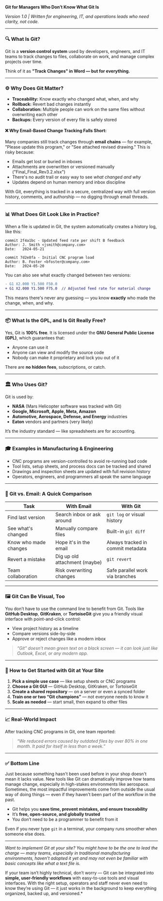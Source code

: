 **Git for Managers Who Don’t Know What Git Is**

*Version 1.0 | Written for engineering, IT, and operations leads who need clarity, not code.*

---

### 🔍 What Is Git?

Git is a **version control system** used by developers, engineers, and IT teams to track changes to files, collaborate on work, and manage complex projects over time.

Think of it as **"Track Changes" in Word — but for everything.**

---

### ⚙️ Why Does Git Matter?

* **Traceability:** Know exactly who changed what, when, and why
* **Rollback:** Revert bad changes instantly
* **Collaboration:** Multiple people can work on the same files without overwriting each other
* **Backups:** Every version of every file is safely stored

#### ❌ Why Email-Based Change Tracking Falls Short:

Many companies still track changes through **email chains** — for example, "Please update this program," or "See attached revised drawing." This is risky because:

* Emails get lost or buried in inboxes
* Attachments are overwritten or versioned manually ("Final\_Final\_Rev3.2.xlsx")
* There's no audit trail or easy way to see *what changed and why*
* Updates depend on human memory and inbox discipline

With Git, everything is tracked in a secure, centralized way with full version history, comments, and authorship — no digging through email threads.

---

### 📊 What Does Git Look Like in Practice?

When a file is updated in Git, the system automatically creates a history log, like this:

```
commit 2f4a1bc - Updated feed rate per shift B feedback
Author: J. Smith <jsmith@company.com>
Date:   2024-05-21

commit 7d2e8fa - Initial CNC program load
Author: B. Foster <bfoster@company.com>
Date:   2024-05-20
```

You can also see what exactly changed between two versions:

```diff
- G1 X2.000 Y1.500 F50.0
+ G1 X2.000 Y1.500 F75.0  // Adjusted feed rate for material change
```

This means there's never any guessing — you know **exactly** who made the change, when, and why.

---

### 📦 What Is the GPL, and Is Git Really Free?

Yes, Git is **100% free**. It is licensed under the **GNU General Public License (GPL)**, which guarantees that:

* Anyone can use it
* Anyone can view and modify the source code
* Nobody can make it proprietary and lock you out of it

There are **no hidden fees**, subscriptions, or catch.

---

### 🏛️ Who Uses Git?

Git is used by:

* **NASA** (Mars Helicopter software was tracked with Git)
* **Google, Microsoft, Apple, Meta, Amazon**
* **Automotive, Aerospace, Defense, and Energy** industries
* **Eaton** vendors and partners (very likely)

It’s the industry standard — like spreadsheets are for accounting.

---

### 🎓 Examples in Manufacturing & Engineering

* CNC programs are version-controlled to avoid re-running bad code
* Tool lists, setup sheets, and process docs can be tracked and shared
* Drawings and inspection sheets are updated with full revision history
* Operators, engineers, and programmers all speak the same language

---

### 🧩 Git vs. Email: A Quick Comparison

| Task                  | With Email                    | With Git                          |
| --------------------- | ----------------------------- | --------------------------------- |
| Find last version     | Search inbox or ask around    | `git log` or visual history       |
| See what's changed    | Manually compare files        | Built-in `git diff`               |
| Know who made changes | Hope it's in the email        | Always tracked in commit metadata |
| Revert a mistake      | Dig up old attachment (maybe) | `git revert`                      |
| Team collaboration    | Risk overwriting changes      | Safe parallel work via branches   |

---

### 🖼️ Git Can Be Visual, Too

You don’t have to use the command line to benefit from Git. Tools like **GitHub Desktop**, **GitKraken**, or **TortoiseGit** give you a friendly visual interface with point-and-click control:

* View project history as a timeline
* Compare versions side-by-side
* Approve or reject changes like a modern inbox

> *“Git” doesn’t mean green text on a black screen — it can look just like Outlook, Excel, or any modern app.*

---

### 🚀 How to Get Started with Git at Your Site

1. **Pick a simple use case** — like setup sheets or CNC programs
2. **Choose a Git GUI** — GitHub Desktop, GitKraken, or TortoiseGit
3. **Create a shared repository** — on a server or even a synced folder
4. **Train one or two “Git champions”** — not everyone needs to know it
5. **Scale as needed** — start small, then expand to other files

---

### 📈 Real-World Impact

After tracking CNC programs in Git, one team reported:

> *“We reduced errors caused by outdated files by over 80% in one month. It paid for itself in less than a week.”*

---

### ✅ Bottom Line

Just because something hasn't been used before in your shop doesn't mean it lacks value. New tools like Git can dramatically improve how teams manage change, especially in high-stakes environments like aerospace. Sometimes, the most impactful improvements come from outside the usual way of doing things — even if they haven't been part of the workflow in the past.

* Git helps you **save time, prevent mistakes, and ensure traceability**
* It’s **free, open-source, and globally trusted**
* You don’t need to be a programmer to benefit from it

Even if you never type `git` in a terminal, your company runs smoother when someone else does.

---

*Want to implement Git at your site? You might have to be the one to lead the charge — many teams, especially in traditional manufacturing environments, haven’t adopted it yet and may not even be familiar with basic concepts like what a text file is.*

If your team isn’t highly technical, don’t worry — Git can be integrated into **simple, user-friendly workflows** with easy-to-use tools and visual interfaces. With the right setup, operators and staff never even need to know they’re using Git — it just works in the background to keep everything organized, backed up, and versioned.\*
